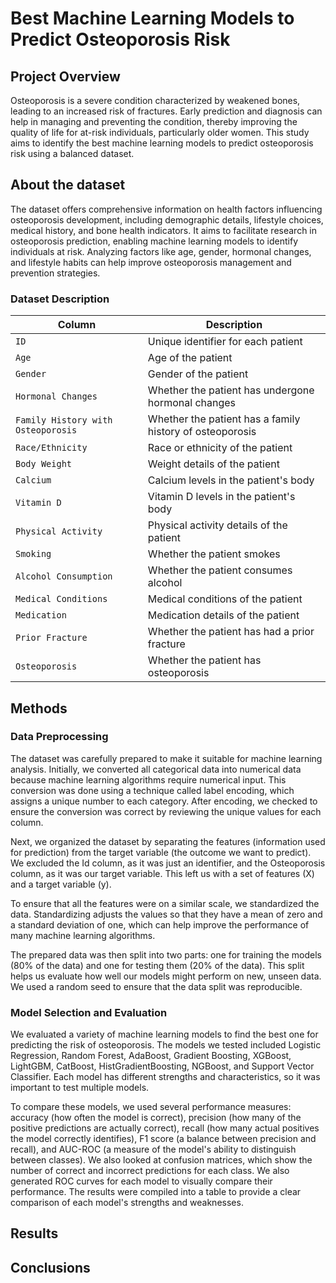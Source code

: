 # Best Machine Learning Models to Predict Osteoporosis Risk
## Project Overview
Osteoporosis is a severe condition characterized by weakened bones, leading to an increased risk of fractures. Early prediction and diagnosis can help in managing and preventing the condition, thereby improving the quality of life for at-risk individuals, particularly older women. This study aims to identify the best machine learning models to predict osteoporosis risk using a balanced dataset.

## About the dataset
The dataset offers comprehensive information on health factors influencing osteoporosis development, including demographic details, lifestyle choices, medical history, and bone health indicators. It aims to facilitate research in osteoporosis prediction, enabling machine learning models to identify individuals at risk. Analyzing factors like age, gender, hormonal changes, and lifestyle habits can help improve osteoporosis management and prevention strategies.

### Dataset Description
| Column                           | Description                                                |
|----------------------------------|------------------------------------------------------------|
| `ID`                             | Unique identifier for each patient                         |
| `Age`                            | Age of the patient                                         |
| `Gender`                         | Gender of the patient                                      |
| `Hormonal Changes`               | Whether the patient has undergone hormonal changes         |
| `Family History with Osteoporosis` | Whether the patient has a family history of osteoporosis   |
| `Race/Ethnicity`                 | Race or ethnicity of the patient                           |
| `Body Weight`                    | Weight details of the patient                              |
| `Calcium`                        | Calcium levels in the patient's body                       |
| `Vitamin D`                      | Vitamin D levels in the patient's body                     |
| `Physical Activity`              | Physical activity details of the patient                   |
| `Smoking`                        | Whether the patient smokes                                 |
| `Alcohol Consumption`            | Whether the patient consumes alcohol                       |
| `Medical Conditions`             | Medical conditions of the patient                          |
| `Medication`                     | Medication details of the patient                          |
| `Prior Fracture`                 | Whether the patient has had a prior fracture               |
| `Osteoporosis`                   | Whether the patient has osteoporosis                       |

## Methods
### Data Preprocessing
The dataset was carefully prepared to make it suitable for machine learning analysis. Initially, we converted all categorical data into numerical data because machine learning algorithms require numerical input. This conversion was done using a technique called label encoding, which assigns a unique number to each category. After encoding, we checked to ensure the conversion was correct by reviewing the unique values for each column.

Next, we organized the dataset by separating the features (information used for prediction) from the target variable (the outcome we want to predict). We excluded the Id column, as it was just an identifier, and the Osteoporosis column, as it was our target variable. This left us with a set of features (X) and a target variable (y).

To ensure that all the features were on a similar scale, we standardized the data. Standardizing adjusts the values so that they have a mean of zero and a standard deviation of one, which can help improve the performance of many machine learning algorithms.

The prepared data was then split into two parts: one for training the models (80% of the data) and one for testing them (20% of the data). This split helps us evaluate how well our models might perform on new, unseen data. We used a random seed to ensure that the data split was reproducible.

### Model Selection and Evaluation
We evaluated a variety of machine learning models to find the best one for predicting the risk of osteoporosis. The models we tested included Logistic Regression, Random Forest, AdaBoost, Gradient Boosting, XGBoost, LightGBM, CatBoost, HistGradientBoosting, NGBoost, and Support Vector Classifier. Each model has different strengths and characteristics, so it was important to test multiple models.

To compare these models, we used several performance measures: accuracy (how often the model is correct), precision (how many of the positive predictions are actually correct), recall (how many actual positives the model correctly identifies), F1 score (a balance between precision and recall), and AUC-ROC (a measure of the model's ability to distinguish between classes). We also looked at confusion matrices, which show the number of correct and incorrect predictions for each class. We also generated ROC curves for each model to visually compare their performance. The results were compiled into a table to provide a clear comparison of each model's strengths and weaknesses.

## Results

## Conclusions
